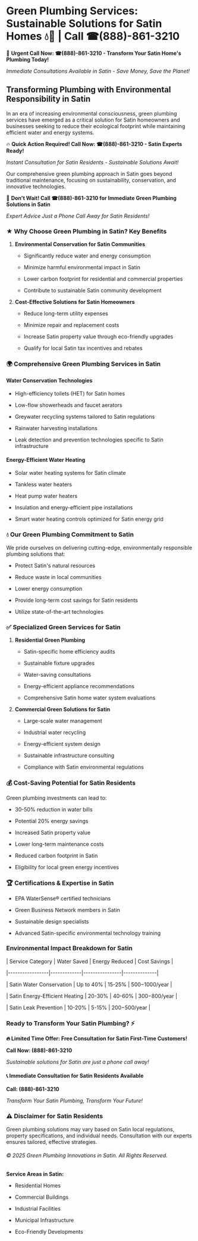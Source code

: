 # Green Plumbing Services: Sustainable Solutions for Satin Homes 💧🌿 | Call ☎(888)-861-3210

🚨 **Urgent Call Now: ☎(888)-861-3210 - Transform Your Satin Home's Plumbing Today!**
*Immediate Consultations Available in Satin - Save Money, Save the Planet!*

## Transforming Plumbing with Environmental Responsibility in Satin

In an era of increasing environmental consciousness, green plumbing services have emerged as a critical solution for Satin homeowners and businesses seeking to reduce their ecological footprint while maintaining efficient water and energy systems. 

🔥 **Quick Action Required! Call Now: ☎(888)-861-3210 - Satin Experts Ready!**
*Instant Consultation for Satin Residents - Sustainable Solutions Await!*

Our comprehensive green plumbing approach in Satin goes beyond traditional maintenance, focusing on sustainability, conservation, and innovative technologies.

🚨 **Don't Wait! Call ☎(888)-861-3210 for Immediate Green Plumbing Solutions in Satin**
*Expert Advice Just a Phone Call Away for Satin Residents!*

### ★ Why Choose Green Plumbing in Satin? Key Benefits

1. **Environmental Conservation for Satin Communities** 
   - Significantly reduce water and energy consumption
   - Minimize harmful environmental impact in Satin
   - Lower carbon footprint for residential and commercial properties
   - Contribute to sustainable Satin community development

2. **Cost-Effective Solutions for Satin Homeowners** 
   - Reduce long-term utility expenses
   - Minimize repair and replacement costs
   - Increase Satin property value through eco-friendly upgrades
   - Qualify for local Satin tax incentives and rebates

### 🌍 Comprehensive Green Plumbing Services in Satin

#### Water Conservation Technologies
- High-efficiency toilets (HET) for Satin homes
- Low-flow showerheads and faucet aerators
- Greywater recycling systems tailored to Satin regulations
- Rainwater harvesting installations
- Leak detection and prevention technologies specific to Satin infrastructure

#### Energy-Efficient Water Heating
- Solar water heating systems for Satin climate
- Tankless water heaters
- Heat pump water heaters
- Insulation and energy-efficient pipe installations
- Smart water heating controls optimized for Satin energy grid

### 💧 Our Green Plumbing Commitment to Satin

We pride ourselves on delivering cutting-edge, environmentally responsible plumbing solutions that:
- Protect Satin's natural resources
- Reduce waste in local communities
- Lower energy consumption
- Provide long-term cost savings for Satin residents
- Utilize state-of-the-art technologies

### ✅ Specialized Green Services for Satin

1. **Residential Green Plumbing**
   - Satin-specific home efficiency audits
   - Sustainable fixture upgrades
   - Water-saving consultations
   - Energy-efficient appliance recommendations
   - Comprehensive Satin home water system evaluations

2. **Commercial Green Solutions for Satin**
   - Large-scale water management
   - Industrial water recycling
   - Energy-efficient system design
   - Sustainable infrastructure consulting
   - Compliance with Satin environmental regulations

### 💰 Cost-Saving Potential for Satin Residents

Green plumbing investments can lead to:
- 30-50% reduction in water bills
- Potential 20% energy savings
- Increased Satin property value
- Lower long-term maintenance costs
- Reduced carbon footprint in Satin
- Eligibility for local green energy incentives

### 🏆 Certifications & Expertise in Satin

- EPA WaterSense® certified technicians
- Green Business Network members in Satin
- Sustainable design specialists
- Advanced Satin-specific environmental technology training

### Environmental Impact Breakdown for Satin

| Service Category | Water Saved | Energy Reduced | Cost Savings |
|-----------------|-------------|----------------|--------------|
| Satin Water Conservation | Up to 40% | 15-25% | $500-$1000/year |
| Satin Energy-Efficient Heating | 20-30% | 40-60% | $300-$800/year |
| Satin Leak Prevention | 10-20% | 5-15% | $200-$500/year |

### Ready to Transform Your Satin Plumbing? ⚡

**🔥 Limited Time Offer: Free Consultation for Satin First-Time Customers!**

**Call Now: (888)-861-3210**
*Sustainable solutions for Satin are just a phone call away!*

#### 📞 Immediate Consultation for Satin Residents Available

**Call: (888)-861-3210**
*Transform Your Satin Plumbing, Transform Your Future!*

### ⚠️ Disclaimer for Satin Residents

Green plumbing solutions may vary based on Satin local regulations, property specifications, and individual needs. Consultation with our experts ensures tailored, effective strategies.

###### © 2025 Green Plumbing Innovations in Satin. All Rights Reserved.

**Service Areas in Satin:** 
- Residential Homes
- Commercial Buildings
- Industrial Facilities
- Municipal Infrastructure
- Eco-Friendly Developments